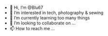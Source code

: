 - 👋 Hi, I’m @Blu67
- 👀 I’m interested in tech, photography & sewing
- 🌱 I’m currently learning too many things
- 💞️ I’m looking to collaborate on ...
- 📫 How to reach me ...

<!---
Blu67/Blu67 is a ✨ special ✨ repository because its `README.md` (this file) appears on your GitHub profile.
You can click the Preview link to take a look at your changes.
--->
